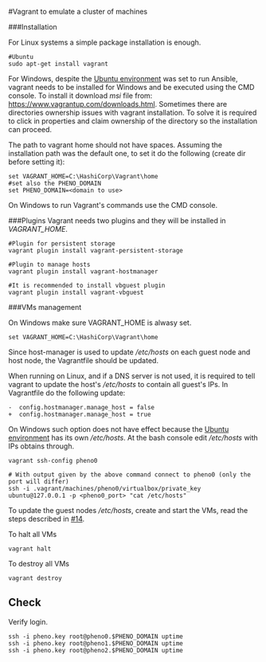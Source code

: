 #Vagrant to emulate a cluster of machines

###Installation

For Linux systems a simple package installation is enough.
```
#Ubuntu
sudo apt-get install vagrant
```

For Windows, despite the [Ubuntu environment](#windows) was set to run Ansible, vagrant needs to be installed for Windows and be executed using the CMD console. To install it download *msi* file from: https://www.vagrantup.com/downloads.html. Sometimes there are directories ownership issues with vagrant installation. To solve it is required to click in properties and claim ownership of the directory so the installation can proceed.

The path to vagrant home should not have spaces. Assuming the installation path was the default one, to set it do the following (create dir before setting it):
```
set VAGRANT_HOME=C:\HashiCorp\Vagrant\home
#set also the PHENO_DOMAIN
set PHENO_DOMAIN=<domain to use>
```

On Windows to run Vagrant's commands use the CMD console.

###Plugins
Vagrant needs two plugins and they will be installed in *VAGRANT\_HOME*.
```
#Plugin for persistent storage
vagrant plugin install vagrant-persistent-storage

#Plugin to manage hosts
vagrant plugin install vagrant-hostmanager

#It is recommended to install vbguest plugin
vagrant plugin install vagrant-vbguest
```

###VMs management

On Windows make sure VAGRANT_HOME is alwasy set.
```
set VAGRANT_HOME=C:\HashiCorp\Vagrant\home
```

Since host-manager is used to update */etc/hosts* on each guest node and host node, the Vagrantfile should be updated.

When running on Linux, and if a DNS server is not used, it is required to tell vagrant to update the host's */etc/hosts* to contain all guest's IPs. In Vagrantfile do the following update:
```
-  config.hostmanager.manage_host = false
+  config.hostmanager.manage_host = true
```
On Windows such option does not have effect because the [Ubuntu environment](#windows) has its own */etc/hosts*.
At the bash console edit */etc/hosts* with IPs obtains through.
```
vagrant ssh-config pheno0

# With output given by the above command connect to pheno0 (only the port will differ)
ssh -i .vagrant/machines/pheno0/virtualbox/private_key ubuntu@127.0.0.1 -p <pheno0_port> "cat /etc/hosts"
```


To update the guest nodes */etc/hosts*, create and start the VMs, read the steps described in [#14](../../issues/14#issuecomment-285029919).

To halt all VMs
```
vagrant halt
```

To destroy all VMs
```
vagrant destroy
```

## Check

Verify login.
```
ssh -i pheno.key root@pheno0.$PHENO_DOMAIN uptime
ssh -i pheno.key root@pheno1.$PHENO_DOMAIN uptime
ssh -i pheno.key root@pheno2.$PHENO_DOMAIN uptime
```
